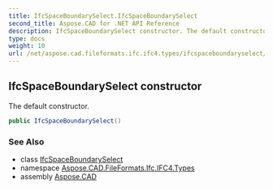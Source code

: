 ```yaml
---
title: IfcSpaceBoundarySelect.IfcSpaceBoundarySelect
second_title: Aspose.CAD for .NET API Reference
description: IfcSpaceBoundarySelect constructor. The default constructor
type: docs
weight: 10
url: /net/aspose.cad.fileformats.ifc.ifc4.types/ifcspaceboundaryselect/ifcspaceboundaryselect/
---
```

## IfcSpaceBoundarySelect constructor

The default constructor.

```csharp
public IfcSpaceBoundarySelect()
```

### See Also

* class [IfcSpaceBoundarySelect](../)
* namespace [Aspose.CAD.FileFormats.Ifc.IFC4.Types](../../ifcspaceboundaryselect/)
* assembly [Aspose.CAD](../../../)


